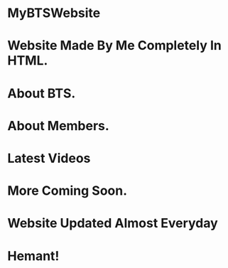 # MyBTSWebsite
# Website Made By Me Completely In HTML.
# About BTS.
# About Members.
# Latest Videos
# More Coming Soon.
# Website Updated Almost Everyday
# Hemant!
